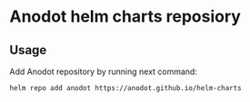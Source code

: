 # Anodot helm charts reposiory

## Usage

Add Anodot repository by running next command:
```bash
helm repo add anodot https://anodot.github.io/helm-charts
```
